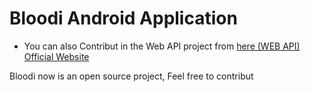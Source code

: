 # Bloodi Android Application
+ You can also Contribut in the Web API project from [here (WEB API)](https://github.com/oussaki/Bloodi-Android)
[Official Website](https://www.blood-i.com)

Bloodi now is an open source project,
Feel free to contribut